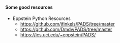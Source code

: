 #### Some good resources

- Eppstein Python Resources
  - https://github.com/jfinkels/PADS/tree/master
  - https://github.com/Dmdv/PADS/tree/master
  - https://ics.uci.edu/~eppstein/PADS/